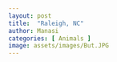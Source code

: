 ```yaml
---
layout: post
title:  "Raleigh, NC"
author: Manasi
categories: [ Animals ]
image: assets/images/But.JPG
---
```

